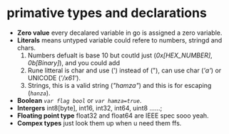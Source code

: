 # primative types and declarations

* **Zero value** every decalared variable in go is assigned a zero variable.
* **Literals** means untyped variable could refere to numbers, stringd and chars.
  1. Numbers defualt is base 10 but coutld just (*0x[HEX_NUMBER]*, *0b[Binary]*), and you could add 
  2. Rune litteral is char and use (') instead of ("), can use char (*'a'*) or UNICODE (*'/x61'*).
  3. Strings, this is a valid string (*"hamza"*) and this is for escaping (*`hanza`*).
* **Boolean**  *```var flag bool```*  or  *```var hamza=true```*.
* **Intergers** int8[byte], int16, int32, int64, uint8 ......;
*  **Floating point type** float32 and  float64  are IEEE spec sooo yeah.
*  **Compex types** just look them up when u need them ffs.
